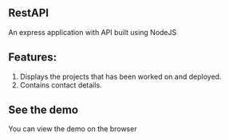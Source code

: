 
## RestAPI

An express application with API built using NodeJS 

## Features:
1. Displays the projects that has been worked on and deployed.
2. Contains contact details.

## See the demo

You can view the demo on the browser
